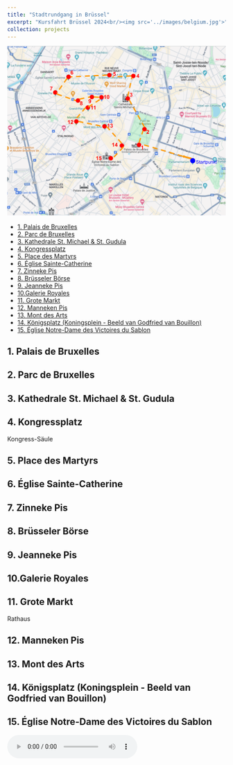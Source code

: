 ```yaml
---
title: "Stadtrundgang in Brüssel"
excerpt: "Kursfahrt Brüssel 2024<br/><img src='../images/belgium.jpg'>"
collection: projects
---
```


![Karte](/images/karte-bruessel.png)


- [1. Palais de Bruxelles](#1-palais-de-bruxelles)
- [2. Parc de Bruxelles](#2-parc-de-bruxelles)
- [3. Kathedrale St. Michael \& St. Gudula](#3-kathedrale-st-michael--st-gudula)
- [4. Kongressplatz](#4-kongressplatz)
- [5. Place des Martyrs](#5-place-des-martyrs)
- [6. Église Sainte-Catherine](#6-église-sainte-catherine)
- [7. Zinneke Pis](#7-zinneke-pis)
- [8. Brüsseler Börse](#8-brüsseler-börse)
- [9. Jeanneke Pis](#9-jeanneke-pis)
- [10.Galerie Royales](#10galerie-royales)
- [11. Grote Markt](#11-grote-markt)
- [12. Manneken Pis](#12-manneken-pis)
- [13. Mont des Arts](#13-mont-des-arts)
- [14. Königsplatz (Koningsplein - Beeld van Godfried van Bouillon)](#14-königsplatz-koningsplein---beeld-van-godfried-van-bouillon)
- [15. Église Notre-Dame des Victoires du Sablon](#15-église-notre-dame-des-victoires-du-sablon)


## 1. Palais de Bruxelles

## 2. Parc de Bruxelles

## 3. Kathedrale St. Michael & St. Gudula

## 4. Kongressplatz
Kongress-Säule

## 5. Place des Martyrs

## 6. Église Sainte-Catherine

## 7. Zinneke Pis

## 8. Brüsseler Börse

## 9. Jeanneke Pis

## 10.Galerie Royales

## 11. Grote Markt
Rathaus

## 12. Manneken Pis

## 13. Mont des Arts

## 14. Königsplatz (Koningsplein - Beeld van Godfried van Bouillon)

## 15. Église Notre-Dame des Victoires du Sablon

<audio controls>
    <source src="{{ '/assets/audio/audio-celina.mp3' | relative_url }}" type="audio/mpeg">
    Your browser does not support the audio element.
</audio>